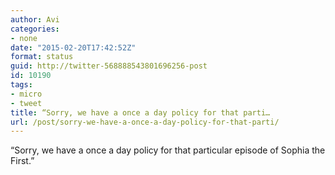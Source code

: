 ```yaml
---
author: Avi
categories:
- none
date: "2015-02-20T17:42:52Z"
format: status
guid: http://twitter-568888543801696256-post
id: 10190
tags:
- micro
- tweet
title: “Sorry, we have a once a day policy for that parti…
url: /post/sorry-we-have-a-once-a-day-policy-for-that-parti/
---
```

“Sorry, we have a once a day policy for that particular episode of Sophia the First.”